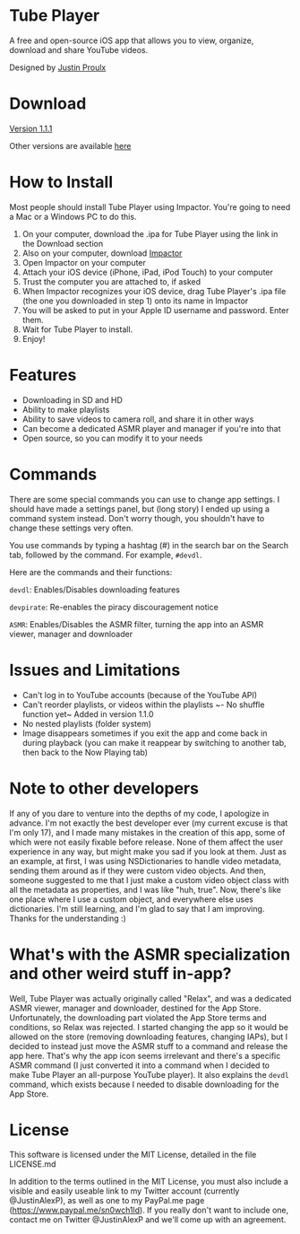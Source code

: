 # Tube Player
A free and open-source iOS app that allows you to view, organize, download and share YouTube videos.

Designed by [Justin Proulx](https://www.twitter.com/justinalexp)

# Download
[Version 1.1.1](https://github.com/Sn0wCh1ld/Tube-Player/releases/download/1.1.1/Tube.Player.1.1.1.ipa)

Other versions are available [here](https://github.com/Sn0wCh1ld/Tube-Player/releases)

# How to Install
Most people should install Tube Player using Impactor. You're going to need a Mac or a Windows PC to do this.

1. On your computer, download the .ipa for Tube Player using the link in the Download section
2. Also on your computer, download [Impactor](http://www.cydiaimpactor.com)
3. Open Impactor on your computer
4. Attach your iOS device (iPhone, iPad, iPod Touch) to your computer
5. Trust the computer you are attached to, if asked
6. When Impactor recognizes your iOS device, drag Tube Player's .ipa file (the one you downloaded in step 1) onto its name in Impactor
7. You will be asked to put in your Apple ID username and password. Enter them.
8. Wait for Tube Player to install.
9. Enjoy!

# Features
- Downloading in SD and HD
- Ability to make playlists
- Ability to save videos to camera roll, and share it in other ways
- Can become a dedicated ASMR player and manager if you're into that
- Open source, so you can modify it to your needs

# Commands
There are some special commands you can use to change app settings. I should have made a settings panel, but (long story) I ended up using a command system instead. Don't worry though, you shouldn't have to change these settings very often.

You use commands by typing a hashtag (#) in the search bar on the Search tab, followed by the command. For example, `#devdl`.

Here are the commands and their functions:

`devdl`: Enables/Disables downloading features

`devpirate`: Re-enables the piracy discouragement notice

`ASMR`: Enables/Disables the ASMR filter, turning the app into an ASMR viewer, manager and downloader

# Issues and Limitations
- Can't log in to YouTube accounts (because of the YouTube API)
- Can't reorder playlists, or videos within the playlists
~- No shuffle function yet~ Added in version 1.1.0
- No nested playlists (folder system)
- Image disappears sometimes if you exit the app and come back in during playback (you can make it reappear by switching to another tab, then back to the Now Playing tab)

# Note to other developers
If any of you dare to venture into the depths of my code, I apologize in advance. I'm not exactly the best developer ever (my current excuse is that I'm only 17), and I made many mistakes in the creation of this app, some of which were not easily fixable before release. None of them affect the user experience in any way, but might make you sad if you look at them. Just as an example, at first, I was using NSDictionaries to handle video metadata, sending them around as if they were custom video objects. And then, someone suggested to me that I just make a custom video object class with all the metadata as properties, and I was like "huh, true". Now, there's like one place where I use a custom object, and everywhere else uses dictionaries. I'm still learning, and I'm glad to say that I am improving. Thanks for the understanding :)

# What's with the ASMR specialization and other weird stuff in-app?
Well, Tube Player was actually originally called "Relax", and was a dedicated ASMR viewer, manager and downloader, destined for the App Store. Unfortunately, the downloading part violated the App Store terms and conditions, so Relax was rejected. I started changing the app so it would be allowed on the store (removing downloading features, changing IAPs), but I decided to instead just move the ASMR stuff to a command and release the app here. That's why the app icon seems irrelevant and there's a specific ASMR command (I just converted it into a command when I decided to make Tube Player an all-purpose YouTube player). It also explains the `devdl` command, which exists because I needed to disable downloading for the App Store.

# License
This software is licensed under the MIT License, detailed in the file LICENSE.md

In addition to the terms outlined in the MIT License, you must also include a visible and easily useable link to my Twitter account (currently @JustinAlexP), as well as one to my PayPal.me page (https://www.paypal.me/sn0wch1ld). If you really don't want to include one, contact me on Twitter @JustinAlexP and we'll come up with an agreement.
